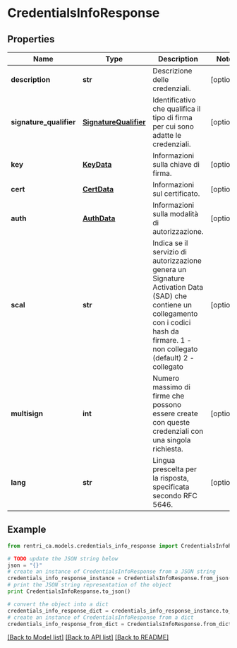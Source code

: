 # CredentialsInfoResponse


## Properties
Name | Type | Description | Notes
------------ | ------------- | ------------- | -------------
**description** | **str** | Descrizione delle credenziali. | [optional] 
**signature_qualifier** | [**SignatureQualifier**](SignatureQualifier.md) | Identificativo che qualifica il tipo di firma per cui sono adatte le credenziali. | [optional] 
**key** | [**KeyData**](KeyData.md) | Informazioni sulla chiave di firma. | [optional] 
**cert** | [**CertData**](CertData.md) | Informazioni sul certificato. | [optional] 
**auth** | [**AuthData**](AuthData.md) | Informazioni sulla modalità di autorizzazione. | [optional] 
**scal** | **str** | Indica se il servizio di autorizzazione genera un Signature Activation Data (SAD) che contiene un collegamento con i codici hash da firmare. 1 - non collegato (default) 2 - collegato | [optional] 
**multisign** | **int** | Numero massimo di firme che possono essere create con queste credenziali con una singola richiesta. | [optional] 
**lang** | **str** | Lingua prescelta per la risposta, specificata secondo RFC 5646. | [optional] 

## Example

```python
from rentri_ca.models.credentials_info_response import CredentialsInfoResponse

# TODO update the JSON string below
json = "{}"
# create an instance of CredentialsInfoResponse from a JSON string
credentials_info_response_instance = CredentialsInfoResponse.from_json(json)
# print the JSON string representation of the object
print CredentialsInfoResponse.to_json()

# convert the object into a dict
credentials_info_response_dict = credentials_info_response_instance.to_dict()
# create an instance of CredentialsInfoResponse from a dict
credentials_info_response_from_dict = CredentialsInfoResponse.from_dict(credentials_info_response_dict)
```
[[Back to Model list]](../README.md#documentation-for-models) [[Back to API list]](../README.md#documentation-for-api-endpoints) [[Back to README]](../README.md)


